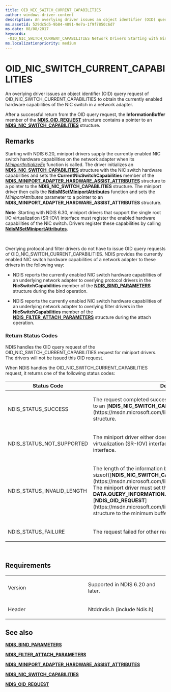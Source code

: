 ```yaml
---
title: OID_NIC_SWITCH_CURRENT_CAPABILITIES
author: windows-driver-content
description: An overlying driver issues an object identifier (OID) query request of OID_NIC_SWITCH_CURRENT_CAPABILITIES to obtain the currently enabled hardware capabilities of the NIC switch in a network adapter.
ms.assetid: 529dc5d5-9b84-4891-9e7a-1f9f7850c6d7
ms.date: 08/08/2017
keywords: 
 -OID_NIC_SWITCH_CURRENT_CAPABILITIES Network Drivers Starting with Windows Vista
ms.localizationpriority: medium
---
```


# OID\_NIC\_SWITCH\_CURRENT\_CAPABILITIES


An overlying driver issues an object identifier (OID) query request of OID\_NIC\_SWITCH\_CURRENT\_CAPABILITIES to obtain the currently enabled hardware capabilities of the NIC switch in a network adapter.

After a successful return from the OID query request, the **InformationBuffer** member of the [**NDIS\_OID\_REQUEST**](https://msdn.microsoft.com/library/windows/hardware/ff566710) structure contains a pointer to an [**NDIS\_NIC\_SWITCH\_CAPABILITIES**](https://msdn.microsoft.com/library/windows/hardware/ff566583) structure.

Remarks
-------

Starting with NDIS 6.20, miniport drivers supply the currently enabled NIC switch hardware capabilities on the network adapter when its [*MiniportInitializeEx*](https://msdn.microsoft.com/library/windows/hardware/ff559389) function is called. The driver initializes an [**NDIS\_NIC\_SWITCH\_CAPABILITIES**](https://msdn.microsoft.com/library/windows/hardware/ff566583) structure with the NIC switch hardware capabilities and sets the **CurrentNicSwitchCapabilities** member of the [**NDIS\_MINIPORT\_ADAPTER\_HARDWARE\_ASSIST\_ATTRIBUTES**](https://msdn.microsoft.com/library/windows/hardware/ff565924) structure to a pointer to the **NDIS\_NIC\_SWITCH\_CAPABILITIES** structure. The miniport driver then calls the [**NdisMSetMiniportAttributes**](https://msdn.microsoft.com/library/windows/hardware/ff563672) function and sets the *MiniportAttributes* parameter to a pointer to an **NDIS\_MINIPORT\_ADAPTER\_HARDWARE\_ASSIST\_ATTRIBUTES** structure.

**Note**  Starting with NDIS 6.30, miniport drivers that support the single root I/O virtualization (SR-IOV) interface must register the enabled hardware capabilities of the NIC switch. Drivers register these capabilities by calling [**NdisMSetMiniportAttributes**](https://msdn.microsoft.com/library/windows/hardware/ff563672).

 

Overlying protocol and filter drivers do not have to issue OID query requests of OID\_NIC\_SWITCH\_CURRENT\_CAPABILITIES. NDIS provides the currently enabled NIC switch hardware capabilities of a network adapter to these drivers in the following way:

-   NDIS reports the currently enabled NIC switch hardware capabilities of an underlying network adapter to overlying protocol drivers in the **NicSwitchCapabilities** member of the [**NDIS\_BIND\_PARAMETERS**](https://msdn.microsoft.com/library/windows/hardware/ff564832) structure during the bind operation.

-   NDIS reports the currently enabled NIC switch hardware capabilities of an underlying network adapter to overlying filter drivers in the **NicSwitchCapabilities** member of the [**NDIS\_FILTER\_ATTACH\_PARAMETERS**](https://msdn.microsoft.com/library/windows/hardware/ff565481) structure during the attach operation.

### Return Status Codes

NDIS handles the OID query request of the OID\_NIC\_SWITCH\_CURRENT\_CAPABILITIES request for miniport drivers. The drivers will not be issued this OID request.

When NDIS handles the OID\_NIC\_SWITCH\_CURRENT\_CAPABILITIES request, it returns one of the following status codes:

<table>
<colgroup>
<col width="50%" />
<col width="50%" />
</colgroup>
<thead>
<tr class="header">
<th>Status Code</th>
<th>Description</th>
</tr>
</thead>
<tbody>
<tr class="odd">
<td><p>NDIS_STATUS_SUCCESS</p></td>
<td><p>The request completed successfully. The <strong>InformationBuffer</strong> points to an [<strong>NDIS_NIC_SWITCH_CAPABILITIES</strong>](https://msdn.microsoft.com/library/windows/hardware/ff566583) structure.</p></td>
</tr>
<tr class="even">
<td><p>NDIS_STATUS_NOT_SUPPORTED</p></td>
<td><p>The miniport driver either does not support the single root I/O virtualization (SR-IOV) interface or is not enabled to use the interface.</p></td>
</tr>
<tr class="odd">
<td><p>NDIS_STATUS_INVALID_LENGTH</p></td>
<td><p>The length of the information buffer is less than sizeof([<strong>NDIS_NIC_SWITCH_CAPABILITIES</strong>](https://msdn.microsoft.com/library/windows/hardware/ff566583)). The miniport driver must set the <strong>DATA.QUERY_INFORMATION.BytesNeeded</strong> member in the [<strong>NDIS_OID_REQUEST</strong>](https://msdn.microsoft.com/library/windows/hardware/ff566710) structure to the minimum buffer size that is required.</p></td>
</tr>
<tr class="even">
<td><p>NDIS_STATUS_FAILURE</p></td>
<td><p>The request failed for other reasons.</p></td>
</tr>
</tbody>
</table>

 

Requirements
------------

<table>
<colgroup>
<col width="50%" />
<col width="50%" />
</colgroup>
<tbody>
<tr class="odd">
<td><p>Version</p></td>
<td><p>Supported in NDIS 6.20 and later.</p></td>
</tr>
<tr class="even">
<td><p>Header</p></td>
<td>Ntddndis.h (include Ndis.h)</td>
</tr>
</tbody>
</table>

## See also


[**NDIS\_BIND\_PARAMETERS**](https://msdn.microsoft.com/library/windows/hardware/ff564832)

[**NDIS\_FILTER\_ATTACH\_PARAMETERS**](https://msdn.microsoft.com/library/windows/hardware/ff565481)

[**NDIS\_MINIPORT\_ADAPTER\_HARDWARE\_ASSIST\_ATTRIBUTES**](https://msdn.microsoft.com/library/windows/hardware/ff565924)

[**NDIS\_NIC\_SWITCH\_CAPABILITIES**](https://msdn.microsoft.com/library/windows/hardware/ff566583)

[**NDIS\_OID\_REQUEST**](https://msdn.microsoft.com/library/windows/hardware/ff566710)

 

 





